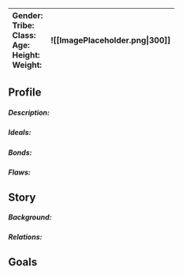 | **Gender**: <br>**Tribe**: <br>**Class**: <br>**Age**: <br>Height:<br>Weight: | ![[ImagePlaceholder.png\|300]] |
| :---------------------------------------------------------------------------- | ------------------------------ |
## Profile
##### Description:

##### Ideals: 

##### Bonds: 

##### Flaws: 

## Story

##### Background: 

##### Relations: 

## Goals
